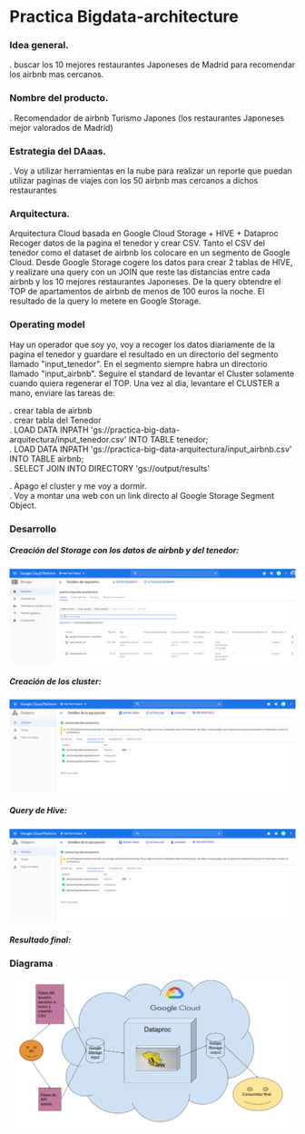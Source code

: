 # Practica Bigdata-architecture


### Idea general.
. buscar los 10 mejores restaurantes Japoneses de Madrid para recomendar los airbnb mas cercanos.

### Nombre del producto.
. Recomendador de airbnb Turismo Japones (los restaurantes Japoneses mejor valorados de Madrid)

### Estrategia del DAaas.
. Voy a utilizar herramientas en la nube para realizar un reporte que puedan utilizar paginas de viajes con los 50 airbnb mas cercanos a dichos restaurantes

### Arquitectura.
Arquitectura Cloud basada en Google Cloud Storage + HIVE + Dataproc
Recoger datos de la pagina el tenedor y crear CSV.
Tanto el CSV del tenedor como el dataset de airbnb los colocare en un segmento de
Google Cloud.
Desde Google Storage cogere los datos para crear 2 tablas de HIVE, y realizare
una query con un JOIN que reste las distancias entre cada airbnb y los 10 mejores restaurantes Japoneses.
De la query obtendre el TOP de apartamentos de airbnb de menos de 100 euros la noche.
El resultado de la query lo metere en Google Storage.

### Operating model
Hay un operador que soy yo, voy a recoger los datos diariamente de la pagina el tenedor y guardare el resultado en un directorio del segmento llamado "input_tenedor".
En el segmento siempre habra un directorio llamado "input_airbnb".
Seguire el standard de levantar el Cluster solamente cuando quiera regenerar el TOP.
Una vez al dia, levantare el CLUSTER a mano, enviare las tareas de:

. crear tabla de airbnb  
. crear tabla del Tenedor  
. LOAD DATA INPATH 'gs://practica-big-data-arquitectura/input_tenedor.csv' INTO TABLE tenedor;  
. LOAD DATA INPATH 'gs://practica-big-data-arquitectura/input_airbnb.csv' INTO TABLE airbnb;  
. SELECT JOIN INTO DIRECTORY 'gs://output/results'  


. Apago el cluster y me voy a dormir.  
. Voy a montar una web con un link directo al Google Storage Segment Object.  

### Desarrollo

##### Creación del Storage con los datos de airbnb y del tenedor:
![Pantallazo del Storage](https://github.com/juanakan/Bigdata-architecture/blob/master/google%20storage.PNG)

##### Creación de los cluster:
![Pantallazo de los cluster](https://github.com/juanakan/Bigdata-architecture/blob/master/cluster%20hadoop.PNG)

##### Query de Hive:
![Pantallazo de Hive](https://github.com/juanakan/Bigdata-architecture/blob/master/cluster%20hadoop.PNG)

##### Resultado final:


### Diagrama
![Diagrama](https://github.com/juanakan/Bigdata-architecture/blob/master/Practica_BDA.png)




